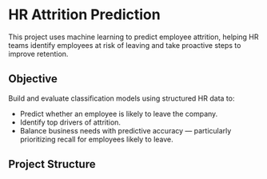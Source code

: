 # HR Attrition Prediction

This project uses machine learning to predict employee attrition, helping HR teams identify employees at risk of leaving and take proactive steps to improve retention.

## Objective

Build and evaluate classification models using structured HR data to:
- Predict whether an employee is likely to leave the company.
- Identify top drivers of attrition.
- Balance business needs with predictive accuracy — particularly prioritizing recall for employees likely to leave.

## Project Structure


